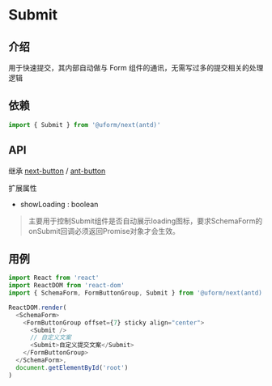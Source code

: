 # Submit

## 介绍

用于快速提交，其内部自动做与 Form 组件的通讯，无需写过多的提交相关的处理逻辑

## 依赖

```javascript
import { Submit } from '@uform/next(antd)'
```

## API

继承 [next-button](http://gitlab.alibaba-inc.com/next/button) /
[ant-button](https://ant.design/components/button-cn/)

扩展属性

- showLoading : boolean

> 主要用于控制Submit组件是否自动展示loading图标，要求SchemaForm的onSubmit回调必须返回Promise对象才会生效。

## 用例

```javascript
import React from 'react'
import ReactDOM from 'react-dom'
import { SchemaForm, FormButtonGroup, Submit } from '@uform/next(antd)'

ReactDOM.render(
  <SchemaForm>
    <FormButtonGroup offset={7} sticky align="center">
      <Submit />
      // 自定义文案
      <Submit>自定义提交文案</Submit>
    </FormButtonGroup>
  </SchemaForm>,
  document.getElementById('root')
)
```
